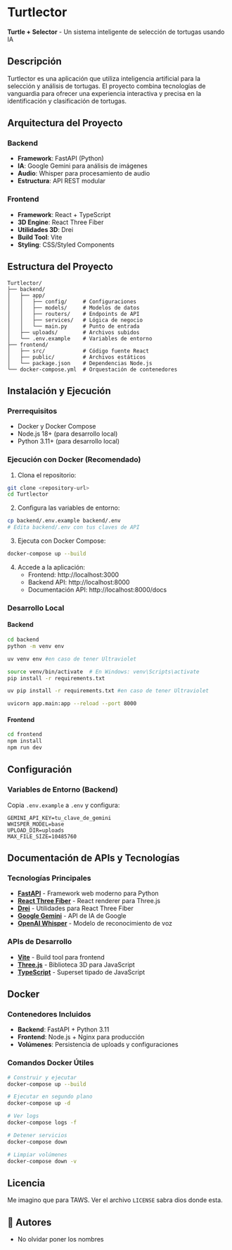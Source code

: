 # Turtlector 

**Turtle + Selector** - Un sistema inteligente de selección de tortugas usando IA

##  Descripción

Turtlector es una aplicación que utiliza inteligencia artificial para la selección y análisis de tortugas. El proyecto combina tecnologías de vanguardia para ofrecer una experiencia interactiva y precisa en la identificación y clasificación de tortugas.

##  Arquitectura del Proyecto

### Backend
- **Framework**: FastAPI (Python)
- **IA**: Google Gemini para análisis de imágenes
- **Audio**: Whisper para procesamiento de audio
- **Estructura**: API REST modular

### Frontend
- **Framework**: React + TypeScript
- **3D Engine**: React Three Fiber
- **Utilidades 3D**: Drei
- **Build Tool**: Vite
- **Styling**: CSS/Styled Components

##  Estructura del Proyecto

```
Turtlector/
├── backend/
│   ├── app/
│   │   ├── config/     # Configuraciones
│   │   ├── models/     # Modelos de datos
│   │   ├── routers/    # Endpoints de API
│   │   ├── services/   # Lógica de negocio
│   │   └── main.py     # Punto de entrada
│   ├── uploads/        # Archivos subidos
│   └── .env.example    # Variables de entorno
├── frontend/
│   ├── src/            # Código fuente React
│   ├── public/         # Archivos estáticos
│   └── package.json    # Dependencias Node.js
└── docker-compose.yml  # Orquestación de contenedores
```

##  Instalación y Ejecución

### Prerrequisitos
- Docker y Docker Compose
- Node.js 18+ (para desarrollo local)
- Python 3.11+ (para desarrollo local)

### Ejecución con Docker (Recomendado)

1. Clona el repositorio:
```bash
git clone <repository-url>
cd Turtlector
```

2. Configura las variables de entorno:
```bash
cp backend/.env.example backend/.env
# Edita backend/.env con tus claves de API
```

3. Ejecuta con Docker Compose:
```bash
docker-compose up --build
```

4. Accede a la aplicación:
   - Frontend: http://localhost:3000
   - Backend API: http://localhost:8000
   - Documentación API: http://localhost:8000/docs

### Desarrollo Local

#### Backend
```bash
cd backend
python -m venv env

uv venv env #en caso de tener Ultraviolet

source venv/bin/activate  # En Windows: venv\Scripts\activate
pip install -r requirements.txt

uv pip install -r requirements.txt #en caso de tener Ultraviolet

uvicorn app.main:app --reload --port 8000
```

#### Frontend
```bash
cd frontend
npm install
npm run dev
```

##  Configuración

### Variables de Entorno (Backend)

Copia `.env.example` a `.env` y configura:

```env
GEMINI_API_KEY=tu_clave_de_gemini
WHISPER_MODEL=base
UPLOAD_DIR=uploads
MAX_FILE_SIZE=10485760
```

##  Documentación de APIs y Tecnologías

### Tecnologías Principales
- **[FastAPI](https://fastapi.tiangolo.com/)** - Framework web moderno para Python
- **[React Three Fiber](https://docs.pmnd.rs/react-three-fiber/getting-started/introduction)** - React renderer para Three.js
- **[Drei](https://github.com/pmndrs/drei)** - Utilidades para React Three Fiber
- **[Google Gemini](https://ai.google.dev/docs)** - API de IA de Google
- **[OpenAI Whisper](https://openai.com/research/whisper)** - Modelo de reconocimiento de voz

### APIs de Desarrollo
- **[Vite](https://vitejs.dev/)** - Build tool para frontend
- **[Three.js](https://threejs.org/docs/)** - Biblioteca 3D para JavaScript
- **[TypeScript](https://www.typescriptlang.org/docs/)** - Superset tipado de JavaScript

## Docker

### Contenedores Incluidos

- **Backend**: FastAPI + Python 3.11
- **Frontend**: Node.js + Nginx para producción
- **Volúmenes**: Persistencia de uploads y configuraciones

### Comandos Docker Útiles

```bash
# Construir y ejecutar
docker-compose up --build

# Ejecutar en segundo plano
docker-compose up -d

# Ver logs
docker-compose logs -f

# Detener servicios
docker-compose down

# Limpiar volúmenes
docker-compose down -v
```



## Licencia

Me imagino que para TAWS. Ver el archivo `LICENSE` sabra dios donde esta.

## 👥 Autores

- No olvidar poner los nombres


